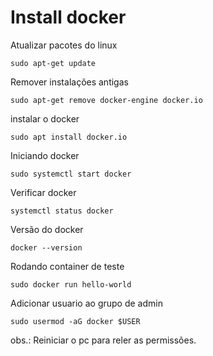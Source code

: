# Install docker 

Atualizar pacotes do linux

    sudo apt-get update

Remover instalações antigas

    sudo apt-get remove docker-engine docker.io

instalar o docker

    sudo apt install docker.io

Iniciando docker

    sudo systemctl start docker

Verificar docker

    systemctl status docker

Versão do docker

    docker --version

Rodando container de teste

    sudo docker run hello-world

Adicionar usuario ao grupo de admin

    sudo usermod -aG docker $USER

obs.: Reiniciar o pc para reler as permissões.